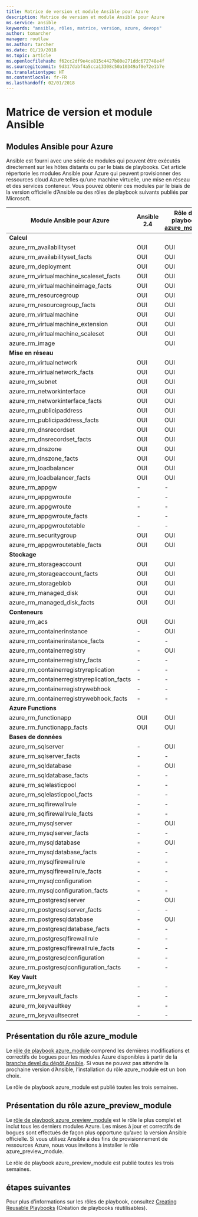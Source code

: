 ```yaml
---
title: Matrice de version et module Ansible pour Azure
description: Matrice de version et module Ansible pour Azure
ms.service: ansible
keywords: "ansible, rôles, matrice, version, azure, devops"
author: tomarcher
manager: routlaw
ms.author: tarcher
ms.date: 01/19/2018
ms.topic: article
ms.openlocfilehash: f62cc2df9e4ce815c4427b80e271ddc672748e4f
ms.sourcegitcommit: 9d317dabf4a5cca13308c50a10349af0e72e1b7e
ms.translationtype: HT
ms.contentlocale: fr-FR
ms.lasthandoff: 02/01/2018
---
```

# <a name="ansible-module-and-version-matrix"></a>Matrice de version et module Ansible

## <a name="ansible-modules-for-azure"></a>Modules Ansible pour Azure
Ansible est fourni avec une série de modules qui peuvent être exécutés directement sur les hôtes distants ou par le biais de playbooks.
Cet article répertorie les modules Ansible pour Azure qui peuvent provisionner des ressources cloud Azure telles qu’une machine virtuelle, une mise en réseau et des services conteneur. Vous pouvez obtenir ces modules par le biais de la version officielle d’Ansible ou des rôles de playbook suivants publiés par Microsoft.

| Module Ansible pour Azure                   |  Ansible 2.4 |  Rôle de playbook [azure_module](#introduction-to-azuremodule) |  Rôle de playbook [azure_preview_module](#introduction-to-azurepreviewmodule) | 
|---------------------------------------------|--------------|-----------------------------|-------------------------------------| 
| **Calcul**                    |           |                          |                                  | 
| azure_rm_availabilityset                    | OUI          | OUI                         | OUI                                 | 
| azure_rm_availabilityset_facts              | OUI          | OUI                         | OUI                                 | 
| azure_rm_deployment                         | OUI          | OUI                         | OUI                                 | 
| azure_rm_virtualmachine_scaleset_facts      | OUI          | OUI                         | OUI                                 | 
| azure_rm_virtualmachineimage_facts          | OUI          | OUI                         | OUI                                 | 
| azure_rm_resourcegroup                      | OUI          | OUI                         | OUI                                 | 
| azure_rm_resourcegroup_facts                | OUI          | OUI                         | OUI                                 | 
| azure_rm_virtualmachine                     | OUI          | OUI                         | OUI                                 | 
| azure_rm_virtualmachine_extension           | OUI          | OUI                         | OUI                                 | 
| azure_rm_virtualmachine_scaleset            | OUI          | OUI                         | OUI                                 | 
| azure_rm_image                              |              | OUI                         | OUI                                 | 
| **Mise en réseau**                    |           |                          |                                  | 
| azure_rm_virtualnetwork                     | OUI          | OUI                         | OUI                                 | 
| azure_rm_virtualnetwork_facts               | OUI          | OUI                         | OUI                                 | 
| azure_rm_subnet                             | OUI          | OUI                         | OUI                                 | 
| azure_rm_networkinterface                   | OUI          | OUI                         | OUI                                 | 
| azure_rm_networkinterface_facts             | OUI          | OUI                         | OUI                                 | 
| azure_rm_publicipaddress                    | OUI          | OUI                         | OUI                                 | 
| azure_rm_publicipaddress_facts              | OUI          | OUI                         | OUI                                 | 
| azure_rm_dnsrecordset                       | OUI          | OUI                         | OUI                                 | 
| azure_rm_dnsrecordset_facts                 | OUI          | OUI                         | OUI                                 | 
| azure_rm_dnszone                            | OUI          | OUI                         | OUI                                 | 
| azure_rm_dnszone_facts                      | OUI          | OUI                         | OUI                                 | 
| azure_rm_loadbalancer                       | OUI          | OUI                         | OUI                                 | 
| azure_rm_loadbalancer_facts                 | OUI          | OUI                         | OUI                                 | 
| azure_rm_appgw                              | -            | -                           | OUI                                 | 
| azure_rm_appgwroute                         | -            | -                           | OUI                                 | 
| azure_rm_appgwroute                         | -            | -                           | OUI                                 |
| azure_rm_appgwroute_facts                   | -            | -                           | OUI                                 |
| azure_rm_appgwroutetable                    | -            | -                           | OUI                                 |
| azure_rm_securitygroup                      | OUI          | OUI                         | OUI                                 | 
| azure_rm_appgwroutetable_facts              | OUI          | OUI                         | OUI                                 | 
| **Stockage**                    |           |                          |                                  | 
| azure_rm_storageaccount                     | OUI          | OUI                         | OUI                                 | 
| azure_rm_storageaccount_facts               | OUI          | OUI                         | OUI                                 | 
| azure_rm_storageblob                        | OUI          | OUI                         | OUI                                 | 
| azure_rm_managed_disk                       | OUI          | OUI                         | OUI                                 | 
| azure_rm_managed_disk_facts                 | OUI          | OUI                         | OUI                                 | 
| **Conteneurs**                    |           |                          |                                  | 
| azure_rm_acs                                | OUI          | OUI                         | OUI                                 | 
| azure_rm_containerinstance                  | -            | OUI                         | OUI                                 | 
| azure_rm_containerinstance_facts            | -            | -                           | OUI                                 | 
| azure_rm_containerregistry                  | -            | OUI                         | OUI                                 | 
| azure_rm_containerregistry_facts            | -            | -                           | OUI                                 | 
| azure_rm_containerregistryreplication       | -            | -                           | OUI                                 | 
| azure_rm_containerregistryreplication_facts | -            | -                           | OUI                                 | 
| azure_rm_containerregistrywebhook           | -            | -                           | OUI                                 | 
| azure_rm_containerregistrywebhook_facts     | -            | -                           | OUI                                 | 
| **Azure Functions**                    |           |                          |                                  | 
| azure_rm_functionapp                        | OUI          | OUI                         | OUI                                 | 
| azure_rm_functionapp_facts                  | OUI          | OUI                         | OUI                                 | 
| **Bases de données**                    |           |                          |                                  | 
| azure_rm_sqlserver                          | -            | OUI                         | OUI                                 | 
| azure_rm_sqlserver_facts                    | -            | -                           | OUI                                 | 
| azure_rm_sqldatabase                        | -            | OUI                         | OUI                                 | 
| azure_rm_sqldatabase_facts                  | -            | -                           | OUI                                 | 
| azure_rm_sqlelasticpool                     | -            | -                           | OUI                                 | 
| azure_rm_sqlelasticpool_facts               | -            | -                           | OUI                                 | 
| azure_rm_sqlfirewallrule                    | -            | -                           | OUI                                 | 
| azure_rm_sqlfirewallrule_facts              | -            | -                           | OUI                                 | 
| azure_rm_mysqlserver                        | -            | OUI                         | OUI                                 | 
| azure_rm_mysqlserver_facts                  | -            | -                           | OUI                                 | 
| azure_rm_mysqldatabase                      | -            | OUI                         | OUI                                 | 
| azure_rm_mysqldatabase_facts                | -            | -                           | OUI                                 | 
| azure_rm_mysqlfirewallrule                  | -            | -                           | OUI                                 | 
| azure_rm_mysqlfirewallrule_facts            | -            | -                           | OUI                                 | 
| azure_rm_mysqlconfiguration                 | -            | -                           | OUI                                 | 
| azure_rm_mysqlconfiguration_facts           | -            | -                           | OUI                                 | 
| azure_rm_postgresqlserver                   | -            | OUI                         | OUI                                 | 
| azure_rm_postgresqlserver_facts             | -            | -                           | OUI                                 | 
| azure_rm_postgresqldatabase                 | -            | OUI                         | OUI                                 | 
| azure_rm_postgresqldatabase_facts           | -            | -                           | OUI                                 | 
| azure_rm_postgresqlfirewallrule             | -            | -                           | OUI                                 | 
| azure_rm_postgresqlfirewallrule_facts       | -            | -                           | OUI                                 | 
| azure_rm_postgresqlconfiguration            | -            | -                           | OUI                                 | 
| azure_rm_postgresqlconfiguration_facts      | -            | -                           | OUI                                 | 
| **Key Vault**                    |           |                          |                                  | 
| azure_rm_keyvault                           | -            | -                           | OUI                                 |
| azure_rm_keyvault_facts                     | -            | -                           | OUI                                 |
| azure_rm_keyvaultkey                        | -            | -                           | OUI                                 |
| azure_rm_keyvaultsecret                     | -            | -                           | OUI                                 |

## <a name="introduction-to-azuremodule"></a>Présentation du rôle azure_module
Le [rôle de playbook azure_module](https://galaxy.ansible.com/Azure/azure_modules/) comprend les dernières modifications et correctifs de bogues pour les modules Azure disponibles à partir de la [branche devel du dépôt Ansible](https://github.com/ansible/ansible/tree/devel). Si vous ne pouvez pas attendre la prochaine version d’Ansible, l’installation du rôle azure_module est un bon choix.

Le rôle de playbook azure_module est publié toutes les trois semaines.

## <a name="introduction-to-azurepreviewmodule"></a>Présentation du rôle azure_preview_module
Le [rôle de playbook azure_preview_module](https://galaxy.ansible.com/Azure/azure_preview_modules/) est le rôle le plus complet et inclut tous les derniers modules Azure. Les mises à jour et correctifs de bogues sont effectués de façon plus opportune qu’avec la version Ansible officielle. Si vous utilisez Ansible à des fins de provisionnement de ressources Azure, nous vous invitons à installer le rôle azure_preview_module.

Le rôle de playbook azure_preview_module est publié toutes les trois semaines.

## <a name="next-steps"></a>étapes suivantes
Pour plus d’informations sur les rôles de playbook, consultez [Creating Reusable Playbooks](http://docs.ansible.com/ansible/latest/playbooks_reuse.html) (Création de playbooks réutilisables). 
